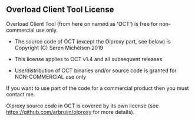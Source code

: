## Overload Client Tool License

Overload Client Tool (from here on named as 'OCT') is free for non-commercial use only.

- The source code of OCT (except the Olproxy part, see below) is Copyright (C) Søren Michélsen 2019

- This license applies to OCT v1.4 and all subsequent releases

- Use/distribution of OCT binaries and/or source code is granted for NON-COMMERCIAL use only

If you want to use part of the code for a commercial product then you must contact me. 

Olproxy source code in OCT is covered by its own license (see https://github.com/arbruijn/olproxy for more details).


